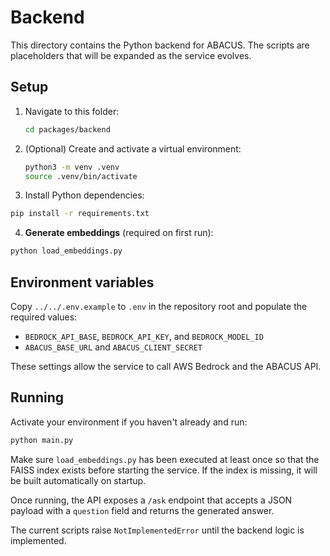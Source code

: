 # Backend

This directory contains the Python backend for ABACUS. The scripts are
placeholders that will be expanded as the service evolves.

## Setup

1. Navigate to this folder:

   ```bash
   cd packages/backend
   ```

2. (Optional) Create and activate a virtual environment:

   ```bash
   python3 -m venv .venv
   source .venv/bin/activate
   ```

3. Install Python dependencies:

```bash
pip install -r requirements.txt
```

4. **Generate embeddings** (required on first run):

```bash
python load_embeddings.py
```

## Environment variables

Copy `../../.env.example` to `.env` in the repository root and populate the
required values:

- `BEDROCK_API_BASE`, `BEDROCK_API_KEY`, and `BEDROCK_MODEL_ID`
- `ABACUS_BASE_URL` and `ABACUS_CLIENT_SECRET`

These settings allow the service to call AWS Bedrock and the ABACUS API.

## Running

Activate your environment if you haven't already and run:

```bash
python main.py
```

Make sure `load_embeddings.py` has been executed at least once so that
the FAISS index exists before starting the service. If the index is
missing, it will be built automatically on startup.

Once running, the API exposes a `/ask` endpoint that accepts a JSON payload with
a `question` field and returns the generated answer.

The current scripts raise `NotImplementedError` until the backend logic
is implemented.

